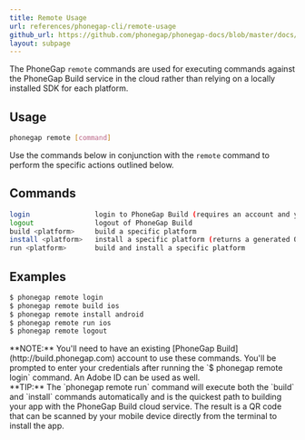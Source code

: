 ```yaml
---
title: Remote Usage
url: references/phonegap-cli/remote-usage
github_url: https://github.com/phonegap/phonegap-docs/blob/master/docs/3-references/phonegap-cli/7-remote-usage.html.md
layout: subpage
---
```


The PhoneGap `remote` commands are used for executing commands against the PhoneGap Build service in the cloud rather than relying on a locally installed SDK for each platform.

## Usage

```bash
phonegap remote [command]
```

Use the commands below in conjunction with the `remote` command to perform the specific actions outlined below.

## Commands

```bash
login                login to PhoneGap Build (requires an account and your credentials)
logout               logout of PhoneGap Build
build <platform>     build a specific platform
install <platform>   install a specific platform (returns a generated QR code in the terminal)
run <platform>       build and install a specific platform
```

## Examples

```bash
$ phonegap remote login
$ phonegap remote build ios
$ phonegap remote install android
$ phonegap remote run ios
$ phonegap remote logout
```

<div class="alert--info">**NOTE:** You'll need to have an existing [PhoneGap Build](http://build.phonegap.com) account to use these commands. You'll be prompted to enter your credentials after running the `$ phonegap remote login` command. An Adobe ID can be used as well.</div>

<div class="alert--tip">**TIP:** The `phonegap remote run` command will execute both the `build` and `install` commands automatically and is the quickest path to building your app with the PhoneGap Build cloud service. The result is a QR code that can be scanned by your mobile device directly from the terminal to install the app.</div>
